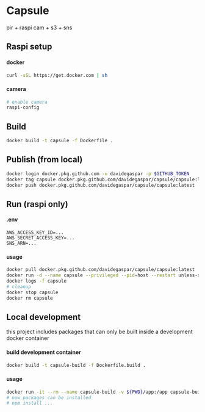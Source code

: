 # Capsule

pir + raspi cam + s3 + sns

## Raspi setup

#### docker
```sh
curl -sSL https://get.docker.com | sh
```

#### camera
```sh
# enable camera
raspi-config
```

## Build
```sh
docker build -t capsule -f Dockerfile .
```

## Publish (from local)
```sh
docker login docker.pkg.github.com -u davidegaspar -p $GITHUB_TOKEN
docker tag capsule docker.pkg.github.com/davidegaspar/capsule/capsule:latest
docker push docker.pkg.github.com/davidegaspar/capsule/capsule:latest
```

## Run (raspi only)

#### .env
```
AWS_ACCESS_KEY_ID=...
AWS_SECRET_ACCESS_KEY=...
SNS_ARN=...
```

#### usage
```sh
docker pull docker.pkg.github.com/davidegaspar/capsule/capsule:latest
docker run -d --name capsule --privileged --pid=host --restart unless-stopped --env-file .env docker.pkg.github.com/davidegaspar/capsule/capsule:latest
docker logs -f capsule
# cleanup
docker stop capsule
docker rm capsule
```

## Local development

this project includes packages that can only be built inside a development docker container

#### build development container
```sh
docker build -t capsule-build -f Dockerfile.build .
```

#### usage
```sh
docker run -it --rm --name capsule-build -v ${PWD}/app:/app capsule-build /bin/sh
# now packages can be installed
# npm install ...
```
